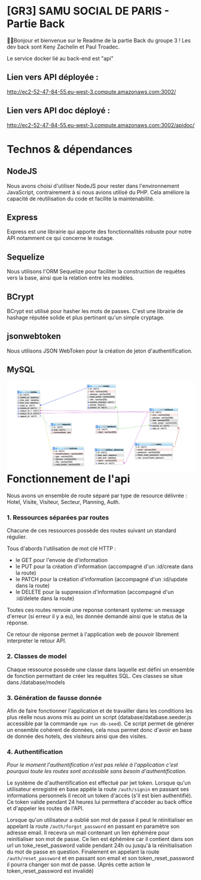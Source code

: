 ﻿# [GR3] SAMU SOCIAL DE PARIS - Partie Back

👋🏼Bonjour et bienvenue sur le Readme de la partie Back du groupe 3 !
Les dev back sont Keny Zachelin et Paul Troadec.

Le service docker lié au back-end est "api"


## Lien vers API déployée : 
http://ec2-52-47-84-55.eu-west-3.compute.amazonaws.com:3002/

<em></em>


## Lien vers API doc déployé :
http://ec2-52-47-84-55.eu-west-3.compute.amazonaws.com:3002/apidoc/

# Technos & dépendances

## NodeJS


Nous avons choisi d'utiliser NodeJS pour rester dans l'environnement JavaScript, contrairement à si nous avions utilisé du PHP. Cela améliore la capacité de réutilisation du code et facilite la maintenabilité.

## Express

Express est une librairie qui apporte des fonctionnalités robuste pour notre API notamment ce qui concerne le routage.

## Sequelize

Nous utilisons l'ORM Sequelize pour faciliter la construction de requêtes vers la base, ainsi que la relation entre les modèles.

## BCrypt

BCrypt est utilisé pour hasher les mots de passes. C'est une librairie de hashage réputée solide et plus pertinant qu'un simple cryptage.

## jsonwebtoken

Nous utilisons JSON WebToken pour la création de jeton d'authentification.

## MySQL

<img src="database.jpg"   
style="float: left; margin-right: 10px;" />



# Fonctionnement de l'api

Nous avons un ensemble de route séparé par type de resource délivrée : Hotel, Visite, Visiteur, Secteur, Planning, Auth.

### 1. Ressources séparées par routes
Chacune de ces ressources possède des routes suivant un standard régulier.

Tous d'abords l'utilisation de mot clé HTTP :
- le GET pour l'envoie de d'information
- le PUT pour la création d'information (accompagné d'un :id/create dans la route)
- le PATCH pour la création d'information (accompagné d'un :id/update dans la route)
- le DELETE pour la suppression d'information (accompagné d'un :id/delete dans la route)

Toutes ces routes renvoie une reponse contenant systeme: un message d'erreur (si erreur il y a eu), les donnée demandé ainsi que le status de la réponse.

Ce retour de réponse permet à l'application web de pouvoir librement interpreter le retour API.

### 2. Classes de model
Chaque ressource possède une classe dans laquelle est défini un ensemble de fonction permettant de créer les requêtes SQL. Ces classes se situe dans /database/models

### 3. Génération de fausse donnée

Afin de faire fonctionner l'application et de travailler dans les conditions les plus réelle nous avons mis au point un script (database/database.seeder.js accessible par la commande `npm run db-seed`). Ce script permet de générer un ensemble cohérent de données, cela nous permet donc d'avoir en base de donnée des hotels, des visiteurs ainsi que des visites.

### 4. Authentification

<em>Pour le moment l'authentification n'est pas reliée à l'application c'est pourquoi toute les routes sont accéssible sans besoin d'authentification.</em>

Le système de d'authentification est effectué par jwt token.
Lorsque qu'un utilisateur enregistré en base appèle la route `/auth/signin` en passant ses informations personnels il recoit un token d'accès (s'il est bien authentifié). Ce token valide pendant 24 heures lui permettera d'accéder au back office et d'appeler les routes de l'API.

Lorsque qu'un utilisateur a oublié son mot de passe il peut le réinitialiser en appelant la route `/auth/forgot_password` en passant en paramètre son adresse email. Il recevra un mail contenant un lien éphémère pour reinitialiser son mot de passe.
Ce lien est éphémère car il contient dans son url un toke_reset_password valide pendant 24h ou jusqu'à la réinitialisation du mot de passe en question.
Finalement en appelant la route `/auth/reset_password` et en passant son email et son token_reset_password il pourra changer son mot de passe. (Après cette action le token_reset_password est invalidé)